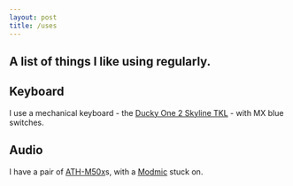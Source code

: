 ```yaml
---
layout: post
title: /uses
---
```

A list of things I like using regularly.
---

## Keyboard
I use a mechanical keyboard - the [Ducky One 2 Skyline TKL](https://www.duckychannel.com.tw/en/Ducky-One2-Skyline-TKL) - with MX blue switches.

## Audio
I have a pair of [ATH-M50x](https://www.audio-technica.com/en-gb/ath-m50x)s, with a [Modmic](https://antlionaudio.com/products/modmic-uni) stuck on.


